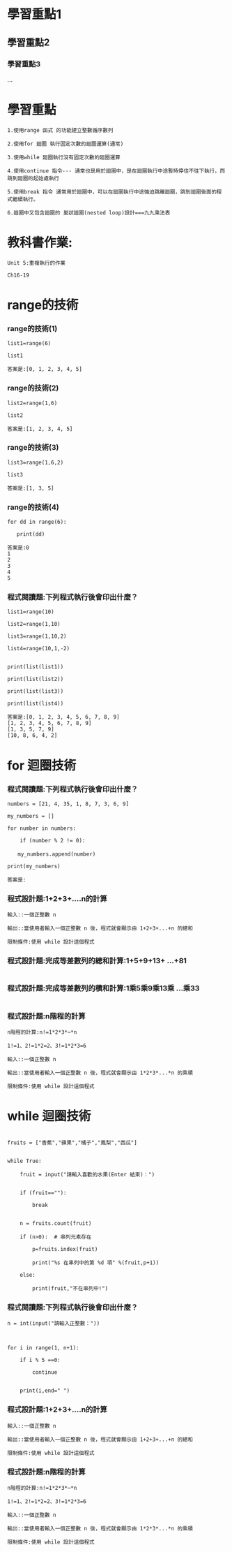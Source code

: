 # 學習重點1

## 學習重點2

### 學習重點3

...

# 學習重點

```
1.使用range 函式 的功能建立整數循序數列

2.使用for 廻圈 執行固定次數的廻圈運算(通常)

3.使用while 廻圈執行沒有固定次數的廻圈運算

4.使用continue 指令--- 通常也是用於廻圈中，是在廻圈執行中途暫時停住不往下執行，而跳到廻圈的起始處執行

5.使用break 指令 通常用於廻圈中，可以在廻圈執行中途強迫跳離廻圈，跳到廻圈後面的程式繼續執行。

6.廻圈中又包含廻圈的 巢狀廻圈(nested loop)設計===九九乘法表
```

# 教科書作業:
```
Unit 5:重複執行的作業

Ch16-19
```
# range的技術

### range的技術(1)
```
list1=range(6)

list1
```
```
答案是:[0, 1, 2, 3, 4, 5]
```

### range的技術(2)
```
list2=range(1,6)

list2
```
```
答案是:[1, 2, 3, 4, 5]
```

### range的技術(3)
```
list3=range(1,6,2)

list3
```
```
答案是:[1, 3, 5]
```

### range的技術(4)
```
for dd in range(6):

   print(dd)
```
```
答案是:0 
1
2
3
4
5
```

### 程式閱讀題:下列程式執行後會印出什麼？
```
list1=range(10)

list2=range(1,10)

list3=range(1,10,2)

list4=range(10,1,-2)


print(list(list1))

print(list(list2))

print(list(list3)) 

print(list(list4))  
```
```
答案是:[0, 1, 2, 3, 4, 5, 6, 7, 8, 9]
[1, 2, 3, 4, 5, 6, 7, 8, 9]
[1, 3, 5, 7, 9]
[10, 8, 6, 4, 2]
```
# for 迴圈技術


### 程式閱讀題:下列程式執行後會印出什麼？
```
numbers = [21, 4, 35, 1, 8, 7, 3, 6, 9]

my_numbers = []

for number in numbers:

    if (number % 2 != 0): 
    
　　my_numbers.append(number)

print(my_numbers)
```
```
答案是:
```

### 程式設計題:1+2+3+....n的計算
```
輸入::一個正整數 n

輸出::當使用者輸入一個正整數 n 後，程式就會顯示由 1+2+3+...+n 的總和

限制條件:使用 while 設計這個程式
```
### 程式設計題:完成等差數列的總和計算:1+5+9+13+ ...+81
```
```

### 程式設計題:完成等差數列的積和計算:1乘5乘9乘13乘 ...乘33
```
```
### 程式設計題:n階程的計算
```
n階程的計算:n!=1*2*3*⋯*n

1!=1、2!=1*2=2、3!=1*2*3=6

輸入::一個正整數 n

輸出::當使用者輸入一個正整數 n 後，程式就會顯示由 1*2*3*...*n 的乘積

限制條件:使用 while 設計這個程式
```
# while 迴圈技術
```
```
```
fruits = ["香蕉","蘋果","橘子","鳳梨","西瓜"]


while True:

    fruit = input("請輸入喜歡的水果(Enter 結束)：")
    

    if (fruit==""):
    
        break
        

    n = fruits.count(fruit) 
    
    if (n>0):  # 串列元素存在
    
        p=fruits.index(fruit)
        
        print("%s 在串列中的第 %d 項" %(fruit,p+1))
        
    else:
    
        print(fruit,"不在串列中!")
```        
### 程式閱讀題:下列程式執行後會印出什麼？
```
n = int(input("請輸入正整數："))



for i in range(1, n+1):

    if i % 5 ==0:
    
        continue
        
       
    print(i,end=" ")
```    
### 程式設計題:1+2+3+....n的計算
```
輸入::一個正整數 n

輸出::當使用者輸入一個正整數 n 後，程式就會顯示由 1+2+3+...+n 的總和

限制條件:使用 while 設計這個程式
```
### 程式設計題:n階程的計算
```
n階程的計算:n!=1*2*3*⋯*n

1!=1、2!=1*2=2、3!=1*2*3=6

輸入::一個正整數 n

輸出::當使用者輸入一個正整數 n 後，程式就會顯示由 1*2*3*...*n 的乘積

限制條件:使用 while 設計這個程式
```
```


```

```


```

```


```

```


```

```

